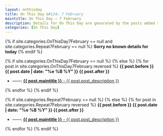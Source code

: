 ```yaml
---
layout: onthisday
title: On This Day &#124; 7 February
maintitle: On This Day — 7 February
description: Details for On This Day are genarated by the posts added to the website so the content is subject to changes/updates over time.
categories: [On This Day]
---
```


{% if site.categories.OnThisDay7February == null and site.categories.Repeat7February == null %}
<strong>Sorry no known details for today</strong>
{% endif %}

{% if site.categories.OnThisDay7February == null %}
{% else %}
{% for post in site.categories.OnThisDay7February reversed %}
<strong>{{ post.before }} {{ post.date | date: "%e %B %Y" }} {{ post.after }}</strong>
<ul>
<li> ——: <a href="{{ post.url }}"><strong>{{ post.maintitle }}</strong> - {{ post.post_description }}</a></li>
</ul>
{% endfor %}
{% endif %}

{% if site.categories.Repeat7February == null %}
{% else %}
{% for post in site.categories.Repeat7February reversed %}
<strong>{{ post.before }} {{ post.date | date: "%e %B %Y" }} {{ post.after }}</strong>
<ul>
<li> ——: <a href="{{ post.url }}"><strong>{{ post.maintitle }}</strong> - {{ post.post_description }}</a></li>
</ul>
{% endfor %}
{% endif %}
